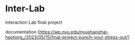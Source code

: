 # Inter-Lab
Interaction Lab final project

documentation [https://wp.nyu.edu/nyushanghai-haotong_/2023/05/15/final-project-punch-your-stress-out/]
